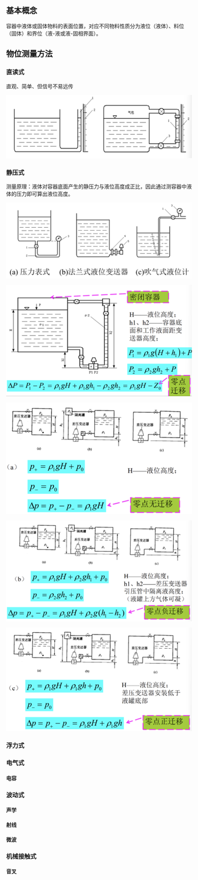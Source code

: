 ## 基本概念

容器中液体或固体物料的表面位置，对应不同物料性质分为液位（液体）、料位（固体）和界位（液-液或液-固相界面）。

## 物位测量方法

### 直读式

直观、简单、但信号不易远传

![image-20220425120752154](%E7%89%A9%E4%BD%8D%E6%B5%8B%E9%87%8F.assets/image-20220425120752154.png)

### 静压式

测量原理：液体对容器底面产生的静压力与液位高度成正比，因此通过测容器中液体的压力即可算出液位高度。

![image-20220425120918533](%E7%89%A9%E4%BD%8D%E6%B5%8B%E9%87%8F.assets/image-20220425120918533.png)

![image-20220425121008510](%E7%89%A9%E4%BD%8D%E6%B5%8B%E9%87%8F.assets/image-20220425121008510.png)

![image-20220425121115581](%E7%89%A9%E4%BD%8D%E6%B5%8B%E9%87%8F.assets/image-20220425121115581.png)

![image-20220425121146360](%E7%89%A9%E4%BD%8D%E6%B5%8B%E9%87%8F.assets/image-20220425121146360.png)

![image-20220425121204705](%E7%89%A9%E4%BD%8D%E6%B5%8B%E9%87%8F.assets/image-20220425121204705.png)

### 浮力式

### 电气式

#### 电容

### 波动式

#### 声学

#### 射线

#### 微波

### 机械接触式

#### 音叉